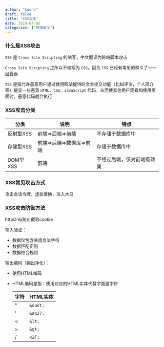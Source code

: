 ```yaml
---
author: "kuonz"
draft: false
title: "XSS攻击"
date: 2020-04-05
categories: ["网络安全"]
---
```

  
### 什么是XSS攻击

`XSS` 是 `Cross Site Scripting` 的缩写，中文翻译为跨站脚本攻击

`Cross Site Scripting` 之所以不缩写为 `CSS`，因为 `CSS` 已经有常用的释义了——层叠表 

`XSS` 是指允许恶意用户通过使用网站提供的文本提交功能（比如评论，个人简介等）提交一些恶意 `HTML`，`CSS`，`JavaScript` 代码，从而使其他用户观看和使用页面时，恶意代码就会执行

### XSS攻击分类

| 分类      | 说明                     | 特点                       |
| --------- | ------------------------ | -------------------------- |
| 反射型XSS | 前端=>后端=>前端         | 不存储于数据库中           |
| 存储型XSS | 前端=>后端=>数据库=>前端 | 存储于数据库中             |
| DOM型XSS  | 前端                     | 不经过后端，仅对前端有效果 |

### XSS常见攻击方式

攻击会话令牌，虚拟置换，注入木马

### XSS攻击防御方法

httpOnly防止截取cookie

输入验证：

* 数据仅包含某组合法字符
* 数据匹配正则
* 数据符合规则

输出编码（输出净化）：

* 使用HTML编码

* HTML编码是指：使用对应的HTML实体代替字面量字符

  | 字符 | HTML实体 |
  | ---- | -------- |
  | "    | `&quot;` |
  | '    | `&#x27;` |
  | <    | `&lt;`   |
  | >    | `&gt;`   |
  | /    | `x2F;`   |

